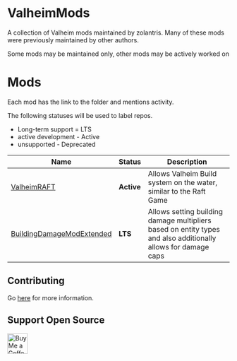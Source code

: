 # ValheimMods

A collection of Valheim mods maintained by zolantris. Many of these mods were previously maintained by other authors.

Some mods may be maintained only, other mods may be actively worked on

# Mods

Each mod has the link to the folder and mentions activity. 

The following statuses will be used to label repos.

- Long-term support = LTS
- active development - Active
- unsupported - Deprecated

| Name                                         | Status     | Description                                                                                                   | 
|----------------------------------------------|------------|---------------------------------------------------------------------------------------------------------------|
| [ValheimRAFT](src/ValheimRAFT)               | **Active** | Allows Valheim Build system on the water, similar to the Raft Game                                            |
| [BuildingDamageModExtended](src/BuildingDamageModExtended) | **LTS**    | Allows setting building damage multipliers based on entity types and also additionally allows for damage caps |


## Contributing

Go [here](docs/CONTRIBUTING.md) for more information.

## Support Open Source

<a href='https://ko-fi.com/zolantris' target='_blank'><img height='35' style='border:0px;height:46px;' src='https://az743702.vo.msecnd.net/cdn/kofi3.png?v=0' border='0' alt='Buy Me a Coffee at ko-fi.com' />